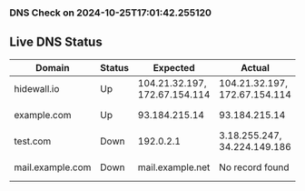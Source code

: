 
### DNS Check on 2024-10-25T17:01:42.255120

## Live DNS Status

| Domain           | Status     | Expected         | Actual           | Timestamp              |
|------------------|------------|------------------|------------------|------------------------|
| hidewall.io | Up | 104.21.32.197, 172.67.154.114 | 104.21.32.197, 172.67.154.114 | 2024-10-25T17:01:42.175224 |
| example.com | Up | 93.184.215.14 | 93.184.215.14 | 2024-10-25T17:01:42.187440 |
| test.com | Down | 192.0.2.1 | 3.18.255.247, 34.224.149.186 | 2024-10-25T17:01:42.209490 |
| mail.example.com | Down | mail.example.net | No record found | 2024-10-25T17:01:42.253011 |
